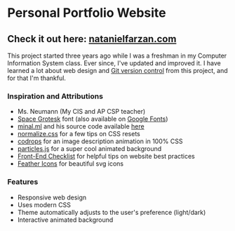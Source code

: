 # Personal Portfolio Website

## Check it out here: [natanielfarzan.com](https://natanielfarzan.com/)

This project started three years ago while I was a freshman in my Computer Information System class. Ever since, I've updated and improved it. I have learned a lot about web design and [Git version control](https://git-scm.com/) from this project, and for that I'm thankful.

### Inspiration and Attributions

- Ms. Neumann (My CIS and AP CSP teacher)
- [Space Grotesk](https://floriankarsten.github.io/space-grotesk/) font (also available on [Google Fonts](https://fonts.google.com/specimen/Space+Grotesk))
- [minal.ml](https://minar.ml/) and his source code available [here](https://github.com/m-i-n-a-r/sparky-portfolio)
- [normalize.css](https://github.com/necolas/normalize.css) for a few tips on CSS resets
- [codrops](https://tympanus.net/codrops/2011/11/02/original-hover-effects-with-css3/) for an image description animation in 100% CSS
- [particles.js](https://github.com/VincentGarreau/particles.js) for a super cool animated background
- [Front-End Checklist](https://github.com/thedaviddias/Front-End-Checklist) for helpful tips on website best practices
- [Feather Icons](https://feathericons.com/) for beautiful svg icons

### Features

- Responsive web design
- Uses modern CSS
- Theme automatically adjusts to the user's preference (light/dark)
- Interactive animated background
